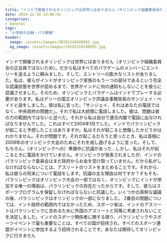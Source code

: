 ```yaml
---
title: "インドで開催されるオリンピックは世界にはありません（オリンピック組織委員会の正会員ではないため）。"
date: 2019-12-10 14:08:43
categories:
- General
tags:
- "小学校の五輪・パラ観戦"
header:
  image: /assets/images/20191210140503.jpg
  og_image: /assets/images/20191210140503.jpg
---
```


インドで開催されるオリンピックは世界にはありません（オリンピック組織委員会の正会員ではないため）。だから私はすべてのパラゲームのメンバーにエントリーを送るように頼みました。そして、エントリーの膨大なリストがありました。私は、彼らがインドがオリンピック家族のもう一つの部分であるという完全な認識状態を世界が認めるまで、世界がインドに何の通知もしないことを彼らに認識させました。そのため、オリンピックとパラゲームはインドでプレーする必要があります。私はデリーの国立オリンピック評議会事務局長のサンジェイ・ベイドと話をしました。彼は私に言った、「サンジェイ、それはあなたの電話ではなく、中央政府の問題だ」。それで私は大統領に電話しました。彼は、問題は彼の力の範囲内ではないと述べた。それから私は自分で連合内閣で電話に出なければなりませんでした。これはすべて2004年1月でした。インドでパラリンピックが起こると予想したことはありますか。私はそれが起こると想像したかどうかはわかりません。それが問題です。それが起こるだろうと思ったとき、私は首相に2008年のオリンピック大会のためにそれを成し遂げるように言った。そして、もちろん、（オリンピックへの）準備中に抗議があった…しかし、私はそれが起こるときに電話をかけていません。オリンピックが発表されましたが、インドのパラリンピック委員会はまだ政府からお金を受け取っていません。だから私がしなければならないことは、アスリートのリストをまとめることです。それから、私は彼らの将来について電話をします。抗議の主な理由は何ですか？そもそも、パラリンピックはオリンピック大会の一部ではなく、オリンピックにインドが参加する唯一の理由は、パラリンピックの存在だったからです。そして、彼らはスポーツプログラムを保留しなければならないと抗議した。いくつかの真剣な議論の後、パラリンピックはオリンピックの一部になりました。 2番目の問題については、インド政府の範囲内ではなかったため、スポーツ省は、インドのアスリートはパラリンピックに含めるために外国のアスリートと同等に考慮されないことを決定しました。インドのスポーツ関係者に関する限り、パラリンピックやスポーツイベントで最も重要なことは、すべての国が招待され、すべてのスポーツ連盟がイベントに参加するよう招待されることです。あなたは期待してオリンピックに行きません
